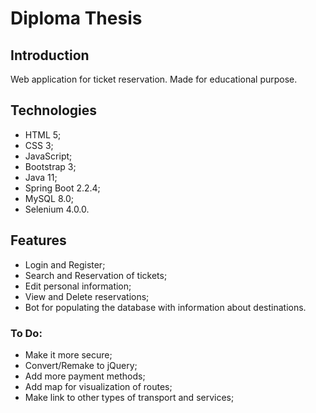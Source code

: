 # Diploma Thesis
## Introduction
Web application for ticket reservation. Made for educational purpose.

## Technologies
- HTML 5;
- CSS 3;
- JavaScript;
- Bootstrap 3;
- Java 11;
- Spring Boot 2.2.4;
- MySQL 8.0;
- Selenium 4.0.0.

## Features
- Login and Register;
- Search and Reservation of tickets;
- Edit personal information;
- View and Delete reservations;
- Bot for populating the database with information about destinations.

### To Do:
- Make it more secure;
- Convert/Remake to jQuery;
- Add more payment methods;
- Add map for visualization of routes;
- Make link to other types of transport and services;
